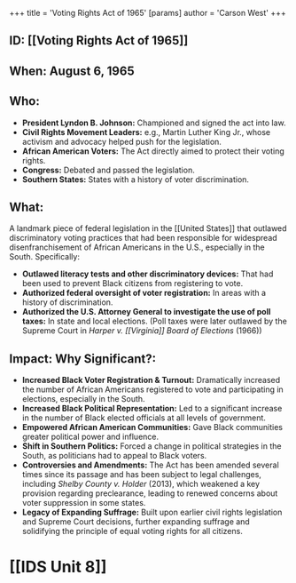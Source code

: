 +++
 title = 'Voting Rights Act of 1965'
[params]
	author = 'Carson West'
+++
## ID: [[Voting Rights Act of 1965]] 
## When: August 6, 1965

## Who:
*   **President Lyndon B. Johnson:** Championed and signed the act into law.
*   **Civil Rights Movement Leaders:** e.g., Martin Luther King Jr., whose activism and advocacy helped push for the legislation.
*   **African American Voters:** The Act directly aimed to protect their voting rights.
*   **Congress:** Debated and passed the legislation.
*   **Southern States:** States with a history of voter discrimination.

## What:

A landmark piece of federal legislation in the [[United States]] that outlawed discriminatory voting practices that had been responsible for widespread disenfranchisement of African Americans in the U.S., especially in the South. Specifically:

*   **Outlawed literacy tests and other discriminatory devices:** That had been used to prevent Black citizens from registering to vote.
*   **Authorized federal oversight of voter registration:** In areas with a history of discrimination.
*   **Authorized the U.S. Attorney General to investigate the use of poll taxes:** In state and local elections. (Poll taxes were later outlawed by the Supreme Court in *Harper v. [[Virginia]] Board of Elections* (1966))

## Impact: Why Significant?:

*   **Increased Black Voter Registration & Turnout:** Dramatically increased the number of African Americans registered to vote and participating in elections, especially in the South.
*   **Increased Black Political Representation:** Led to a significant increase in the number of Black elected officials at all levels of government.
*   **Empowered African American Communities:** Gave Black communities greater political power and influence.
*   **Shift in Southern Politics:** Forced a change in political strategies in the South, as politicians had to appeal to Black voters.
*   **Controversies and Amendments:** The Act has been amended several times since its passage and has been subject to legal challenges, including *Shelby County v. Holder* (2013), which weakened a key provision regarding preclearance, leading to renewed concerns about voter suppression in some states.
*   **Legacy of Expanding Suffrage:** Built upon earlier civil rights legislation and Supreme Court decisions, further expanding suffrage and solidifying the principle of equal voting rights for all citizens.

# [[IDS Unit 8]]